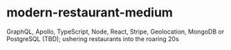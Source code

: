 # modern-restaurant-medium
GraphQL, Apollo, TypeScript, Node, React, Stripe, Geolocation, MongoDB or PostgreSQL (TBD); ushering restaurants into the roaring 20s
